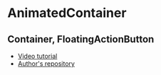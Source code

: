 # AnimatedContainer
## Container, FloatingActionButton

- [Video tutorial](https://youtu.be/wcj0CTmlZlM)
- [Author's repository](https://github.com/TheTechDesigner/AnimatedContainer)